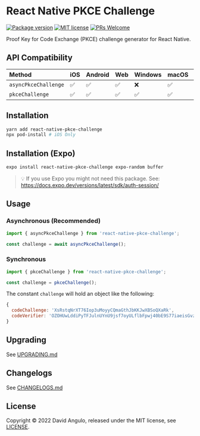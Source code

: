 # React Native PKCE Challenge
[![Package version](https://img.shields.io/npm/v/react-native-pkce-challenge?style=for-the-badge&labelColor=000000)](https://www.npmjs.com/package/react-native-pkce-challenge)
[![MIT license](https://img.shields.io/badge/License-MIT-brightgreen.svg?style=for-the-badge&labelColor=000000)](LICENSE)
[![PRs Welcome](https://img.shields.io/badge/PRs-welcome-hotpink.svg?style=for-the-badge&labelColor=000000)](https://github.com/dcangulo/react-native-pkce-challenge/pulls)

Proof Key for Code Exchange (PKCE) challenge generator for React Native.

## API Compatibility
Method               |iOS                |Android            |Web                |Windows            |macOS              |Expo
:--------------------|:------------------|:------------------|:------------------|:------------------|:------------------|:------------------
`asyncPkceChallenge` |:white_check_mark: |:white_check_mark: |:white_check_mark: |:x:                |:white_check_mark: |:white_check_mark:
`pkceChallenge`      |:white_check_mark: |:white_check_mark: |:white_check_mark: |:white_check_mark: |:white_check_mark: |:white_check_mark:

## Installation
```bash
yarn add react-native-pkce-challenge
npx pod-install # iOS Only
```

## Installation (Expo)
```bash
expo install react-native-pkce-challenge expo-random buffer
```
> :bulb: If you use Expo you might not need this package. See: https://docs.expo.dev/versions/latest/sdk/auth-session/

## Usage
### Asynchronous (Recommended)
```js
import { asyncPkceChallenge } from 'react-native-pkce-challenge';

const challenge = await asyncPkceChallenge();
```

### Synchronous
```js
import { pkceChallenge } from 'react-native-pkce-challenge';

const challenge = pkceChallenge();
```

The constant `challenge` will hold an object like the following:
```js
{
  codeChallenge: 'XsRstqNrXT76Iop3uMoyyCQmaGthJbKKJwXBSoQXaRk',
  codeVerifier: 'OZOHUwLddiPyTFJulnUYnU9jsf7oyULflbFpwj40bE9S77iaeisGvzvaVvvPE7oO-xaV4skxwKDFBBV7JofVNxCgUSauqUDVcVjggE4-M6zthVUmeUrSAHatmIBm_P0_'
}
```

## Upgrading
See [UPGRADING.md](UPGRADING.md)

## Changelogs
See [CHANGELOGS.md](CHANGELOGS.md)

## License
Copyright © 2022 David Angulo, released under the MIT license, see [LICENSE](LICENSE).
